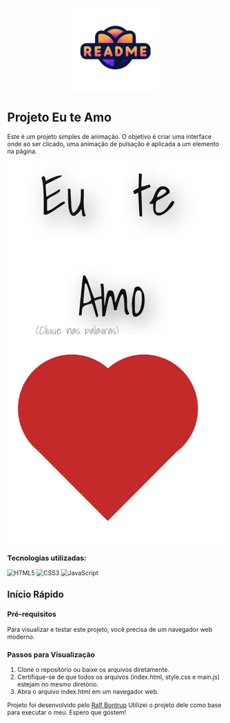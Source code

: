 <p align="center">
    <img src="readme_logo.png" width="200px">
</p>

# Projeto Eu te Amo

Este é um projeto simples de animação. O objetivo é criar uma interface onde ao ser clicado, uma animação de pulsação é aplicada a um elemento na página.

<p align="center">
    <img src="eu_te_amo.jpg" width="600px">
    <img src="coracao.jpg" width="600px">
</p>


### Tecnologias utilizadas:

![HTML5](https://img.shields.io/badge/html5-%23E34F26.svg?style=for-the-badge&logo=html5&logoColor=white)
![CSS3](https://img.shields.io/badge/css3-%231572B6.svg?style=for-the-badge&logo=css3&logoColor=white)
![JavaScript](https://img.shields.io/badge/javascript-%23323330.svg?style=for-the-badge&logo=javascript&logoColor=%23F7DF1E)

## Início Rápido
### Pré-requisitos
Para visualizar e testar este projeto, você precisa de um navegador web moderno.

### Passos para Visualização
1. Clone o repositório ou baixe os arquivos diretamente.
2. Certifique-se de que todos os arquivos (index.html, style.css e main.js) estejam no mesmo diretório.
3. Abra o arquivo index.html em um navegador web.

Projeto foi desenvolvido pelo [Ralf Bontrup](https://codepen.io/ralfb)
Utilizei o projeto dele como base para executar o meu. Espero que gostem!